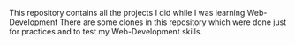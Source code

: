 This repository contains all the projects I did while I was learning Web-Development 
There are some clones in this repository which were done just for practices and to test my Web-Development skills.
